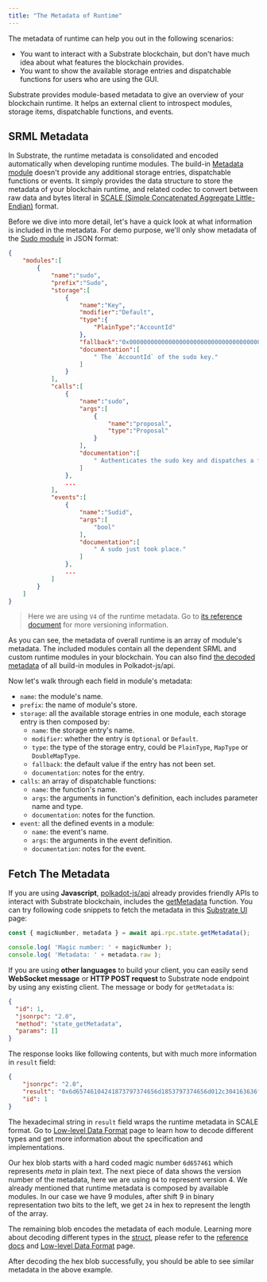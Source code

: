 ```yaml
---
title: "The Metadata of Runtime"
---
```


The metadata of runtime can help you out in the following scenarios:

* You want to interact with a Substrate blockchain, but don't have much idea about what features the blockchain provides.
* You want to show the available storage entries and dispatchable functions for users who are using the GUI.

Substrate provides module-based metadata to give an overview of your blockchain runtime. It helps an external client to introspect modules, storage items, dispatchable functions, and events.

## SRML Metadata

In Substrate, the runtime metadata is consolidated and encoded automatically when developing runtime modules. The build-in [Metadata module](https://substrate.dev/rustdocs/v1.0/srml_metadata/index.html) doesn't provide any additional storage entries, dispatchable functions or events. It simply provides the data structure to store the metadata of your blockchain runtime, and related codec to convert between raw data and bytes literal in [SCALE (Simple Concatenated Aggregate Little-Endian)](overview/low-level-data-format.md) format.

Before we dive into more detail, let's have a quick look at what information is included in the metadata. For demo purpose, we'll only show metadata of the [Sudo module](https://substrate.dev/rustdocs/v1.0/srml_sudo/index.html) in JSON format:

```json
{
    "modules":[
        {
            "name":"sudo",
            "prefix":"Sudo",
            "storage":[
                {
                    "name":"Key",
                    "modifier":"Default",
                    "type":{
                        "PlainType":"AccountId"
                    },
                    "fallback":"0x0000000000000000000000000000000000000000000000000000000000000000",
                    "documentation":[
                        " The `AccountId` of the sudo key."
                    ]
                }
            ],
            "calls":[
                {
                    "name":"sudo",
                    "args":[
                        {
                            "name":"proposal",
                            "type":"Proposal"
                        }
                    ],
                    "documentation":[
                        " Authenticates the sudo key and dispatches a function call with `Root` origin."
                    ]
                },
                ...
            ],
            "events":[
                {
                    "name":"Sudid",
                    "args":[
                        "bool"
                    ],
                    "documentation":[
                        " A sudo just took place."
                    ]
                },
                ...
            ]
        }
    ]
}
```

> Here we are using `V4` of the runtime metadata. Go to [its reference document](https://substrate.dev/rustdocs/v1.0/srml_metadata/enum.RuntimeMetadata.html) for more versioning information.

As you can see, the metadata of overall runtime is an array of module's metadata. The included modules contain all the dependent SRML and custom runtime modules in your blockchain. You can also find [the decoded metadata](https://github.com/polkadot-js/api/blob/master/packages/types/src/Metadata/v4/latest.substrate.v4.json) of all build-in modules in Polkadot-js/api.

Now let's walk through each field in module's metadata:

* `name`: the module's name.
* `prefix`: the name of module's store.
* `storage`: all the available storage entries in one module, each storage entry is then composed by:
  * `name`: the storage entry's name.
  * `modifier`: whether the entry is `Optional` or `Default`.
  * `type`: the type of the storage entry, could be `PlainType`, `MapType` or `DoubleMapType`.
  * `fallback`: the default value if the entry has not been set.
  * `documentation`: notes for the entry.
* `calls`: an array of dispatchable functions:
  * `name`: the function's name.
  * `args`: the arguments in function's definition, each includes parameter name and type.
  * `documentation`: notes for the function.
* `event`: all the defined events in a module:
  * `name`: the event's name.
  * `args`: the arguments in the event definition.
  * `documentation`: notes for the event.
  
## Fetch The Metadata

If you are using **Javascript**,  [polkadot-js/api](https://polkadot.js.org/api/) already provides friendly APIs to interact with Substrate blockchain, includes the [getMetadata](https://polkadot.js.org/api/METHODS_RPC.html#json-rpc) function.
You can try following code snippets to fetch the metadata in this [Substrate UI](https://polkadot.js.org/apps/#/js) page:

```javascript
const { magicNumber, metadata } = await api.rpc.state.getMetadata();

console.log( 'Magic number: ' + magicNumber );
console.log( 'Metadata: ' + metadata.raw );
```

If you are using **other languages** to build your client, you can easily send **WebSocket message** or **HTTP POST request** to Substrate node endpoint by using any existing client. The message or body for `getMetadata` is:

```json
{
  "id": 1,
  "jsonrpc": "2.0",
  "method": "state_getMetadata",
  "params": []
}
```

The response looks like following contents, but with much more information in `result` field:

```json
{
    "jsonrpc": "2.0",
    "result": "0x6d65746104241873797374656d1853797374656d012c304163636f756e744e6f6e636501010130543a3a4163636f756e74...",
    "id": 1
}
```

The hexadecimal string in `result` field wraps the runtime metadata in SCALE format. Go to [Low-level Data Format](overview/low-level-data-format.md) page to learn how to decode different types and get more information about the specification and implementations. 

Our hex blob starts with a hard coded magic number `6d657461` which represents *meta* in plain text. The next piece of data shows the version number of the metadata, here we are using `04` to represent version 4. We already mentioned that runtime metadata is composed by available modules. In our case we have 9 modules, after shift 9 in binary representation two bits to the left, we get `24` in hex to represent the length of the array. 

The remaining blob encodes the metadata of each module. Learning more about decoding different types in the [struct](https://substrate.dev/rustdocs/v1.0/srml_metadata/struct.ModuleMetadata.html), please refer to the [reference docs](https://substrate.dev/rustdocs/v1.0/srml_metadata/index.html) and [Low-level Data Format](overview/low-level-data-format.md) page.

After decoding the hex blob successfully, you should be able to see similar metadata in the above example.
